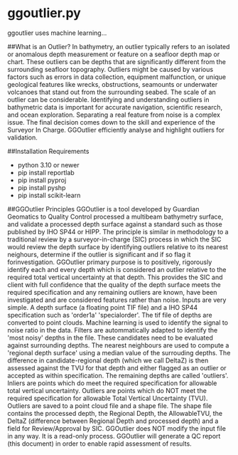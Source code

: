 # ggoutlier.py
ggoutlier uses machine learning...

##What is an Outlier?
In bathymetry, an outlier typically refers to an isolated or anomalous depth measurement or feature on a seafloor depth map or chart. These outliers can be depths that are significantly different from the surrounding seafloor topography. Outliers might be caused by various factors such as errors in data collection, equipment malfunction, or unique geological features like wrecks, obstructions, seamounts or underwater volcanoes that stand out from the surrounding seabed. The scale of an outlier can be considerable. Identifying and understanding  outliers in bathymetric data is important for accurate navigation, scientific research, and ocean exploration. Separating a real feature from noise is a complex issue. The final decision comes down to the skill and experience of the Surveyor In Charge. GGOutlier efficiently analyse and highlight outliers for validation.

##Installation Requirements
* python 3.10 or newer
* pip install reportlab
* pip install pyproj
* pip install pyshp
* pip install scikit-learn

##GGOutlier Principles
GGOutlier is a tool developed by Guardian Geomatics to Quality Control processed a multibeam bathymetry surface, and validate a processed depth surface against a standard such as those published by IHO SP44 or HIPP. The principle is similar in methodology to a traditional review by a surveyor-in-charge (SIC) process in which the SIC would review the depth surface by identifying outliers relative to its nearest neighours, determine if the outlier is significant and if so flag it
forinvestigation.
GGOutlier primary purpose is to positively, rigorously identify each and every depth which is considered an outlier relative to the required total vertical uncertainty at that depth. This provides the SIC and client with full confidence that the quality of the depth surface meets the required specification and any remaining outliers are known, have been investigated and are considered features rather than noise.
Inputs are very simple. A depth surface (a floating point TIF file) and a IHO SP44 specification such as 'order1a' 'specialorder'.
The tif file of depths are converted to point clouds. Machine learning is used to identify the signal to noise ratio in the data. Filters are autommatically adapted to identify the 'most noisy' depths in the file. These candidates need to be evaluated against surrounding depths. The nearest neighbours are used to compute a 'regional depth surface' using a median value of the surrouding depths. The difference in candidate-regional depth (which we call DeltaZ) is then assessed against the TVU for
that depth and either flagged as an outlier or accepted as within specification. The remaining depths are called 'outliers'.
Inliers are points which do meet the required specification for allowable total vertical uncertainty.
Outliers are points which do NOT meet the required specification for allowable Total Vertical Uncertainty (TVU).
Outliers are saved to a point cloud file and a shape file. The shape file contains the processed depth, the Regional Depth, the AllowableTVU, the DeltaZ (difference between Regional Depth and
processed depth) and a field for Review/Approval by SIC.
GGOutlier does NOT modify the input file in any way. It is a read-only process.
GGOutlier will generate a QC report (this document) in order to enable rapid assessment of results.
